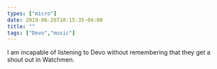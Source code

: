 ```yaml
---
types: ["micro"]
date: 2019-06-26T10:15:35-04:00
title: ""
tags: ["Devo","music"]
---
```

I am incapable of listening to Devo without remembering that they get a shout out in Watchmen.

